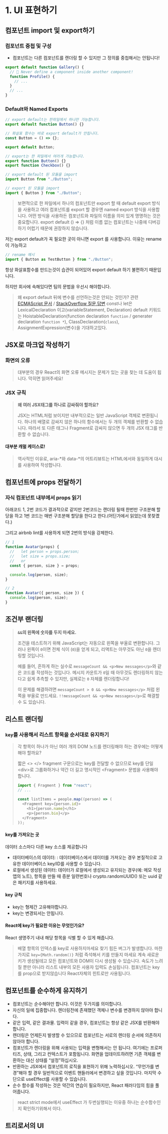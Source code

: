 # 1. UI 표현하기

## 컴포넌트 import 및 export하기

### 컴포넌트 중첩 및 구성

- 컴포넌트는 다른 컴포넌트를 랜더링 할 수 있지만 그 정의를 중첩해서는 안됩니다!

```ts
export default function Gallery() {
  // 🔴 Never define a component inside another component!
  function Profile() {
    // ...
  }
  // ...
}
```

### Default와 Named Exports

```ts
// export default는 한파일에서 하나만 가능합니다.
export default function Button() {}
```

```ts
// 화살표 함수는 바로 export default가 안됩니다.
const Button = () => {};

export default Button;
```

```ts
// export는 한 파일에서 여러개 가능합니다.
export function Button() {}
export function Checkbox() {}
```

```ts
// export default 된 모듈을 import
import Button from "./Button";

// export 된 모듈을 import
import { Button } from "./Button";
```

> 보편적으로 한 파일에서 하나의 컴포넌트만 export 할 때 default export 방식을 사용하고 여러 컴포넌트를 export 할 경우엔 named export 방식을 사용합니다. 어떤 방식을 사용하든 컴포넌트와 파일의 이름을 의미 있게 명명하는 것은 중요합니다. export default () => {} 처럼 이름 없는 컴포넌트는 나중에 디버깅하기 어렵기 때문에 권장하지 않습니다.

저는 export default가 꼭 필요한 곳이 아니면 export 를 사용합니다. 이유는 rename이 가능하고

```ts
// rename 예시
import { Button as TestButton } from "./Button";
```

항상 화살표함수를 만드는것이 습관이 되어있어 export default 하기 불편하기 때문입니다.

하지만 회사에 속해있다면 팀의 문법을 우선시 해야합니다.

> 왜 export default 뒤에 변수를 선언하는것은 안되는 것인가?
> 관련 [ECMAScript 문서](https://262.ecma-international.org/6.0/#sec-exports) / [StackOverflow 질문,답변](https://stackoverflow.com/questions/36261225/why-is-export-default-const-invalid)
> const나 let은 LexicalDeclaration 이고(variableStatement, Declaration)
> default 키워드는 HoistableDeclaration(function declaration `function` / generater declaration `function *`), ClassDeclaration(`class`), AssignmentExpression(변수)을 기대하고있다.

## JSX로 마크업 작성하기

### 화면의 오류

> 대부분의 경우 React의 화면 오류 메시지는 문제가 있는 곳을 찾는 데 도움이 됩니다. 막히면 읽어주세요!

### JSX 규칙

> **왜 여러 JSX태그를 하나로 감싸줘야 할까요?**
>
> JSX는 HTML처럼 보이지만 내부적으로는 일반 JavaScript 객체로 변환됩니다. 하나의 배열로 감싸지 않은 하나의 함수에서는 두 개의 객체를 반환할 수 없습니다. 따라서 또 다른 태그나 Fragment로 감싸지 않으면 두 개의 JSX 태그를 반환할 수 없습니다.

#### 대부분 캐멀 케이스로!

> 역사적인 이유로, aria-*와 data-*의 어트리뷰트는 HTML에서와 동일하게 대시를 사용하여 작성합니다.

## 컴포넌트에 props 전달하기

### 자식 컴포넌트 내부에서 props 읽기

아래코드 1, 2번 코드가 결과적으로 같지만 2번코드는 랜더링 될때 한번만 구조분해 할당을 하고 1번 코드는 매번 구조분해 할당을 한다고 한다.(어딘가에서 읽었는데 못찾곘다.)

그리고 airbnb lint를 사용하게 되면 2번의 방식을 강제한다.

```ts
// 1
function Avatar(props) {
  //   let person = props.person;
  //   let size = props.size;
  //   or
  const { person, size } = props;

  console.log(person, size);
}

// 2
function Avatar({ person, size }) {
  console.log(person, size);
}
```

## 조건부 랜더링

> **`&&`의 왼쪽에 숫자를 두지 마세요.**
>
> 조건을 테스트하기 위해 JavaScript는 자동으로 왼쪽을 부울로 변환합니다. 그러나 왼쪽이 `0`이면 전체 식이 (`0`)을 얻게 되고, 리액트는 아무것도 아닌 `0`을 렌더링할 것입니다.
>
> 예를 들어, 흔하게 하는 실수로 `messageCount && <p>New messages</p>`와 같은 코드를 작성하는 것입니다. 메시지 카운트가 `0`일 때 아무것도 렌더링하지 않는다고 쉽게 추측할 수 있지만, 실제로는 `0` 자체를 렌더링합니다!
>
> 이 문제를 해결하려면 `messageCount > 0 && <p>New messages</p>` 처럼 왼쪽을 부울로 만드세요.
> `!!messageCount && <p>New messages</p>`로 해결할 수 도 있습니다.

## 리스트 랜더링

### `key`를 사용해서 리스트 항목을 순서대로 유지하기

> 각 항목이 하나가 아닌 여러 개의 DOM 노드를 렌더링해야 하는 경우에는 어떻게 해야 할까요?
>
> 짧은 <> </> fragment 구문으로는 key를 전달할 수 없으므로 key를 단일 \<div>로 그룹화하거나 약간 더 길고 명시적인 \<Fragment> 문법을 사용해야 합니다.
>
> ```ts
> import { Fragment } from "react";
> // ...
>
> const listItems = people.map((person) => (
>   <Fragment key={person.id}>
>     <h1>{person.name}</h1>
>     <p>{person.bio}</p>
>   </Fragment>
> ));
> ```

#### key를 가져오는 곳

데이터 소스마다 다른 key 소스를 제공합니다

- 데이터베이스의 데이터: : 데이터베이스에서 데이터를 가져오는 경우 본질적으로 고유한 데이터베이스 key/ID를 사용할 수 있습니다.
- 로컬에서 생성된 데이터: 데이터가 로컬에서 생성되고 유지되는 경우(예: 메모 작성 앱의 노트), 항목을 만들 때 증분 일련번호나 crypto.randomUUID() 또는 uuid 같은 패키지를 사용하세요.

#### key 규칙

- key는 형제간 고유해야합니다.
- key는 변경되서는 안됩니다.

#### React에 key가 필요한 이유는 무엇인가요?

React 생명주기 내내 해당 항목을 식별 할 수 있게 해줍니다.

> 배열 항목의 인덱스를 key로 사용하지마세요 찾기 힘든 버그가 발생합니다. 마찬가지로 `key={Math.random()}` 처럼 즉석해서 키를 만들지 마세요 계속 새로운 키가 생성될테고 모든 컴포넌트와 DOM이 다시 생성될 수 있습니다.
> 속도가 느려질 뿐만 아니라 리스트 내부의 모든 사용자 입력도 손실됩니다.
> 컴포넌트는 key를 prop으로 받지않습니다 React자체의 힌트로만 사용됩니다.

## 컴포넌트를 순수하게 유지하기

- 컴포넌트는 순수해야만 합니다. 이것은 두가지를 의미합니다.
- 자신의 일에 집중합니다. 렌더링전에 존재했던 객체나 변수를 변경하지 않아야 합니다.
- 같은 입력, 같은 결과물. 입력이 같을 경우, 컴포넌트는 항상 같은 JSX를 반환해야 합니다.
- 렌더링은 언제든지 발생할 수 있으므로 컴포넌트는 서로의 렌더링 순서에 의존하지 않아야 합니다.
- 컴포넌트가 렌더링을 위해 사용되는 입력을 변형해서는 안 됩니다. 여기에는 프로퍼티즈, 상태, 그리고 컨텍스트가 포함됩니다. 화면을 업데이트하려면 기존 객체를 변환하는 대신 상태를 “설정”하십시오.
- 반환하는 JSX에서 컴포넌트의 로직을 표현하기 위해 노력하십시오. “무언가를 변경”해야 할 경우 일반적으로 이벤트 핸들러에서 변경하고 싶을 것입니다. 마지막 수단으로 useEffect를 사용할 수 있습니다.
- 순수 함수를 작성하는 것은 약간의 연습이 필요하지만, React 패러다임의 힘을 풀어줍니다.

> react strict mode에서 useEffect 가 두번실행되는 이유중 하나는 순수함수인지 확인하기위해서 이다.

## 트리로서의 UI
